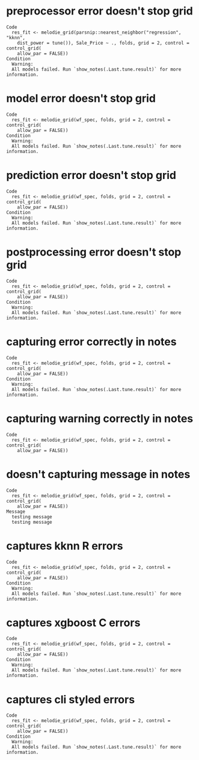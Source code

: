 # preprocessor error doesn't stop grid

    Code
      res_fit <- melodie_grid(parsnip::nearest_neighbor("regression", "kknn",
        dist_power = tune()), Sale_Price ~ ., folds, grid = 2, control = control_grid(
        allow_par = FALSE))
    Condition
      Warning:
      All models failed. Run `show_notes(.Last.tune.result)` for more information.

# model error doesn't stop grid

    Code
      res_fit <- melodie_grid(wf_spec, folds, grid = 2, control = control_grid(
        allow_par = FALSE))
    Condition
      Warning:
      All models failed. Run `show_notes(.Last.tune.result)` for more information.

# prediction error doesn't stop grid

    Code
      res_fit <- melodie_grid(wf_spec, folds, grid = 2, control = control_grid(
        allow_par = FALSE))
    Condition
      Warning:
      All models failed. Run `show_notes(.Last.tune.result)` for more information.

# postprocessing error doesn't stop grid

    Code
      res_fit <- melodie_grid(wf_spec, folds, grid = 2, control = control_grid(
        allow_par = FALSE))
    Condition
      Warning:
      All models failed. Run `show_notes(.Last.tune.result)` for more information.

# capturing error correctly in notes

    Code
      res_fit <- melodie_grid(wf_spec, folds, grid = 2, control = control_grid(
        allow_par = FALSE))
    Condition
      Warning:
      All models failed. Run `show_notes(.Last.tune.result)` for more information.

# capturing warning correctly in notes

    Code
      res_fit <- melodie_grid(wf_spec, folds, grid = 2, control = control_grid(
        allow_par = FALSE))

# doesn't capturing message in notes

    Code
      res_fit <- melodie_grid(wf_spec, folds, grid = 2, control = control_grid(
        allow_par = FALSE))
    Message
      testing message
      testing message

# captures kknn R errors

    Code
      res_fit <- melodie_grid(wf_spec, folds, grid = 2, control = control_grid(
        allow_par = FALSE))
    Condition
      Warning:
      All models failed. Run `show_notes(.Last.tune.result)` for more information.

# captures xgboost C errors

    Code
      res_fit <- melodie_grid(wf_spec, folds, grid = 2, control = control_grid(
        allow_par = FALSE))
    Condition
      Warning:
      All models failed. Run `show_notes(.Last.tune.result)` for more information.

# captures cli styled errors

    Code
      res_fit <- melodie_grid(wf_spec, folds, grid = 2, control = control_grid(
        allow_par = FALSE))
    Condition
      Warning:
      All models failed. Run `show_notes(.Last.tune.result)` for more information.

